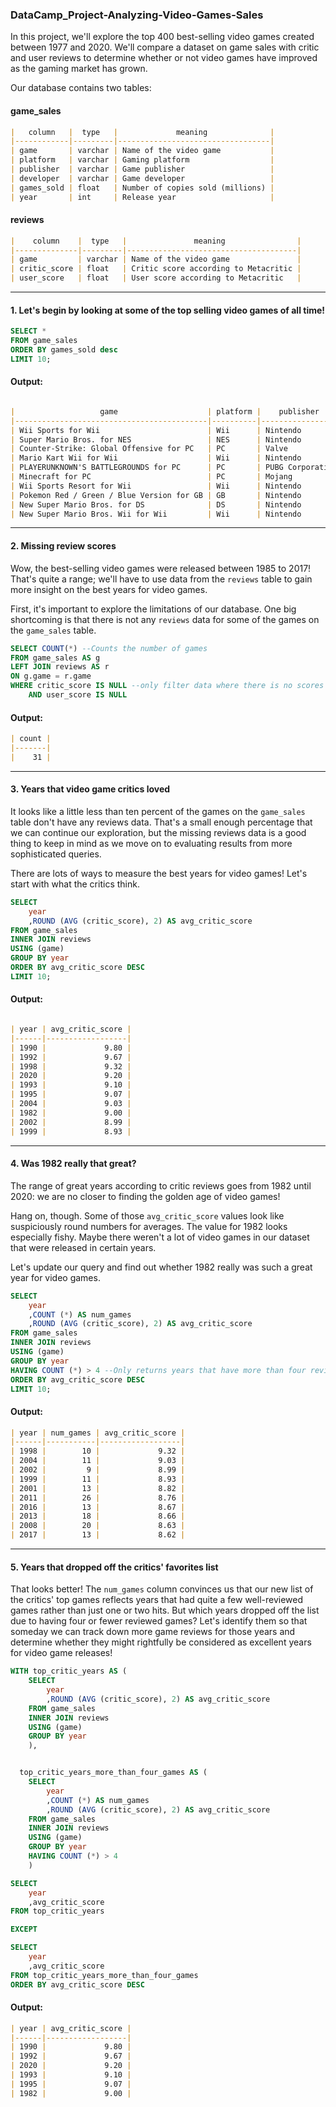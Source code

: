 ### DataCamp_Project-Analyzing-Video-Games-Sales
In this project, we'll explore the top 400 best-selling video games created between 1977 and 2020. We'll compare a dataset on game sales with critic and user reviews to determine whether or not video games have improved as the gaming market has grown.

Our database contains two tables:


#### game_sales
```markdown
|   column   |  type   |             meaning              |
|------------|---------|----------------------------------|
| game       | varchar | Name of the video game           |
| platform   | varchar | Gaming platform                  |
| publisher  | varchar | Game publisher                   |
| developer  | varchar | Game developer                   |
| games_sold | float   | Number of copies sold (millions) |
| year       | int     | Release year                     |
 ```
 
#### reviews
```markdown
|    column    |  type   |               meaning                |
|--------------|---------|--------------------------------------|
| game         | varchar | Name of the video game               |
| critic_score | float   | Critic score according to Metacritic |
| user_score   | float   | User score according to Metacritic   |
 ``` 
 
 --------------------------
 
 #### 1. Let's begin by looking at some of the top selling video games of all time!
 
 ```sql
SELECT *
FROM game_sales
ORDER BY games_sold desc
LIMIT 10;
```

#### Output:

```markdown

|                   game                    | platform |    publisher     |     developer     | games_sold | year |
|-------------------------------------------|----------|------------------|-------------------|------------|------|
| Wii Sports for Wii                        | Wii      | Nintendo         | Nintendo EAD      |      82.90 | 2006 |
| Super Mario Bros. for NES                 | NES      | Nintendo         | Nintendo EAD      |      40.24 | 1985 |
| Counter-Strike: Global Offensive for PC   | PC       | Valve            | Valve Corporation |      40.00 | 2012 |
| Mario Kart Wii for Wii                    | Wii      | Nintendo         | Nintendo EAD      |      37.32 | 2008 |
| PLAYERUNKNOWN'S BATTLEGROUNDS for PC      | PC       | PUBG Corporation | PUBG Corporation  |      36.60 | 2017 |
| Minecraft for PC                          | PC       | Mojang           | Mojang AB         |      33.15 | 2010 |
| Wii Sports Resort for Wii                 | Wii      | Nintendo         | Nintendo EAD      |      33.13 | 2009 |
| Pokemon Red / Green / Blue Version for GB | GB       | Nintendo         | Game Freak        |      31.38 | 1998 |
| New Super Mario Bros. for DS              | DS       | Nintendo         | Nintendo EAD      |      30.80 | 2006 |
| New Super Mario Bros. Wii for Wii         | Wii      | Nintendo         | Nintendo EAD      |      30.30 | 2009 |

```
----------------------
#### 2.  Missing review scores

Wow, the best-selling video games were released between 1985 to 2017! That's quite a range; we'll have to use data from the `reviews` table to gain more insight on the best years for video games.

First, it's important to explore the limitations of our database. One big shortcoming is that there is not any `reviews` data for some of the games on the `game_sales` table.

```sql
SELECT COUNT(*) --Counts the number of games
FROM game_sales AS g
LEFT JOIN reviews AS r
ON g.game = r.game
WHERE critic_score IS NULL --only filter data where there is no scores or missing scores
    AND user_score IS NULL
```

#### Output:

```markdown
| count |
|-------|
|    31 |
```
----------------------
#### 3. Years that video game critics loved

It looks like a little less than ten percent of the games on the `game_sales` table don't have any reviews data. That's a small enough percentage that we can continue our exploration, but the missing reviews data is a good thing to keep in mind as we move on to evaluating results from more sophisticated queries.

There are lots of ways to measure the best years for video games! Let's start with what the critics think.

```sql
SELECT 
    year
    ,ROUND (AVG (critic_score), 2) AS avg_critic_score
FROM game_sales
INNER JOIN reviews
USING (game)
GROUP BY year
ORDER BY avg_critic_score DESC
LIMIT 10;
```
#### Output:

```markdown

| year | avg_critic_score |
|------|------------------|
| 1990 |             9.80 |
| 1992 |             9.67 |
| 1998 |             9.32 |
| 2020 |             9.20 |
| 1993 |             9.10 |
| 1995 |             9.07 |
| 2004 |             9.03 |
| 1982 |             9.00 |
| 2002 |             8.99 |
| 1999 |             8.93 |

```
----------------------
#### 4. Was 1982 really that great?

The range of great years according to critic reviews goes from 1982 until 2020: we are no closer to finding the golden age of video games!

Hang on, though. Some of those `avg_critic_score` values look like suspiciously round numbers for averages. The value for 1982 looks especially fishy. Maybe there weren't a lot of video games in our dataset that were released in certain years.

Let's update our query and find out whether 1982 really was such a great year for video games.

```sql	
SELECT 
    year
    ,COUNT (*) AS num_games
    ,ROUND (AVG (critic_score), 2) AS avg_critic_score
FROM game_sales
INNER JOIN reviews
USING (game)
GROUP BY year
HAVING COUNT (*) > 4 --Only returns years that have more than four reviewed games
ORDER BY avg_critic_score DESC
LIMIT 10;
```

#### Output:

```markdown
| year | num_games | avg_critic_score |
|------|-----------|------------------|
| 1998 |        10 |             9.32 |
| 2004 |        11 |             9.03 |
| 2002 |         9 |             8.99 |
| 1999 |        11 |             8.93 |
| 2001 |        13 |             8.82 |
| 2011 |        26 |             8.76 |
| 2016 |        13 |             8.67 |
| 2013 |        18 |             8.66 |
| 2008 |        20 |             8.63 |
| 2017 |        13 |             8.62 |
```
----------------------
#### 5. Years that dropped off the critics' favorites list

That looks better! The `num_games` column convinces us that our new list of the critics' top games reflects years that had quite a few well-reviewed games rather than just one or two hits. But which years dropped off the list due to having four or fewer reviewed games? Let's identify them so that someday we can track down more game reviews for those years and determine whether they might rightfully be considered as excellent years for video game releases!

```sql
WITH top_critic_years AS (
    SELECT 
        year
        ,ROUND (AVG (critic_score), 2) AS avg_critic_score
    FROM game_sales
    INNER JOIN reviews
    USING (game)
    GROUP BY year
    ),


  top_critic_years_more_than_four_games AS (
    SELECT 
        year
        ,COUNT (*) AS num_games
        ,ROUND (AVG (critic_score), 2) AS avg_critic_score
    FROM game_sales
    INNER JOIN reviews
    USING (game)
    GROUP BY year
    HAVING COUNT (*) > 4
    )
```

```sql
SELECT 
    year
    ,avg_critic_score
FROM top_critic_years

EXCEPT

SELECT 
    year
    ,avg_critic_score
FROM top_critic_years_more_than_four_games
ORDER BY avg_critic_score DESC
```

#### Output:

```markdown
| year | avg_critic_score |
|------|------------------|
| 1990 |             9.80 |
| 1992 |             9.67 |
| 2020 |             9.20 |
| 1993 |             9.10 |
| 1995 |             9.07 |
| 1982 |             9.00 |
```

